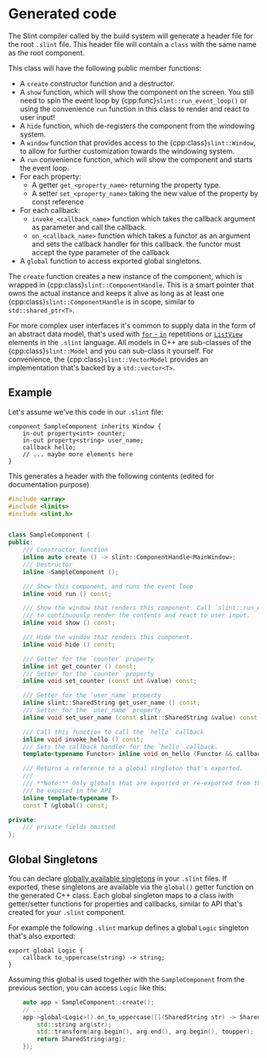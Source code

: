 <!-- Copyright © SixtyFPS GmbH <info@slint.dev> ; SPDX-License-Identifier: MIT -->
# Generated code

The Slint compiler called by the build system will generate a header file for the root `.slint`
file. This header file will contain a `class` with the same name as the root
component.

This class will have the following public member functions:

* A `create` constructor function and a destructor.
* A `show` function, which will show the component on the screen.
  You still need to spin the event loop by {cpp:func}`slint::run_event_loop()`
  or using the convenience `run` function in this class to render and react to
  user input!
* A `hide` function, which de-registers the component from the windowing system.
* A `window` function that provides access to the {cpp:class}`slint::Window`,
  to allow for further customization towards the windowing system.
* A `run` convenience function, which will show the component and starts the
  event loop.
* For each property:
  * A getter `get_<property_name>` returning the property type.
  * A setter `set_<property_name>` taking the new value of the property by
    const reference
* For each callback:
  * `invoke_<callback_name>` function which takes the callback argument as parameter and call the callback.
  * `on_<callback_name>` function which takes a functor as an argument and sets the callback handler
     for this callback. the functor must accept the type parameter of the callback
* A `global` function to access exported global singletons.

The `create` function creates a new instance of the component, which is wrapped
in {cpp:class}`slint::ComponentHandle`. This is a smart pointer that owns the
actual instance and keeps it alive as long as at least one
{cpp:class}`slint::ComponentHandle` is in scope, similar to `std::shared_ptr<T>`.

For more complex user interfaces it's common to supply data in the form of an
abstract data model, that's used with <a href="../slint/src/reference/repetitions.html">`for` - `in`</a>
repetitions or <a href="../slint/src/builtins/widgets.html#listview">`ListView`</a> elements in the
`.slint` language. All models in C++ are sub-classes of the
{cpp:class}`slint::Model` and you can sub-class it yourself. For convenience,
the {cpp:class}`slint::VectorModel` provides an implementation that's backed
by a `std::vector<T>`.

## Example

Let's assume we've this code in our `.slint` file:

```slint,no-preview
component SampleComponent inherits Window {
    in-out property<int> counter;
    in-out property<string> user_name;
    callback hello;
    // ... maybe more elements here
}
```

This generates a header with the following contents (edited for documentation purpose)

```cpp
#include <array>
#include <limits>
#include <slint.h>


class SampleComponent {
public:
    /// Constructor function
    inline auto create () -> slint::ComponentHandle<MainWindow>;
    /// Destructor
    inline ~SampleComponent ();

    /// Show this component, and runs the event loop
    inline void run () const;

    /// Show the window that renders this component. Call `slint::run_event_loop()`
    /// to continuously render the contents and react to user input.
    inline void show () const;

    /// Hide the window that renders this component.
    inline void hide () const;

    /// Getter for the `counter` property
    inline int get_counter () const;
    /// Setter for the `counter` property
    inline void set_counter (const int &value) const;

    /// Getter for the `user_name` property
    inline slint::SharedString get_user_name () const;
    /// Setter for the `user_name` property
    inline void set_user_name (const slint::SharedString &value) const;

    /// Call this function to call the `hello` callback
    inline void invoke_hello () const;
    /// Sets the callback handler for the `hello` callback.
    template<typename Functor> inline void on_hello (Functor && callback_handler) const;

    /// Returns a reference to a global singleton that's exported.
    ///
    /// **Note:** Only globals that are exported or re-exported from the main .slint file will
    /// be exposed in the API
    inline template<typename T>
    const T &global() const;

private:
    /// private fields omitted
};
```

## Global Singletons

You can declare <a href="../slint/src/reference/globals.html">globally available singletons</a> in your
`.slint` files. If exported, these singletons are available via the
`global()` getter function on the generated C++ class. Each global singleton
maps to a class iwith getter/setter functions for properties and callbacks,
similar to API that's created for your `.slint` component.

For example the following `.slint` markup defines a global `Logic` singleton that's also exported:

```slint,ignore
export global Logic {
    callback to_uppercase(string) -> string;
}
```

Assuming this global is used together with the `SampleComponent` from the
previous section, you can access `Logic` like this:

```cpp
    auto app = SampleComponent::create();
    // ...
    app->global<Logic>().on_to_uppercase([](SharedString str) -> SharedString {
        std::string arg(str);
        std::transform(arg.begin(), arg.end(), arg.begin(), toupper);
        return SharedString(arg);
    });
```
